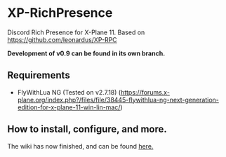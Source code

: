 # XP-RichPresence
Discord Rich Presence for X-Plane 11.
Based on https://github.com/leonardus/XP-RPC

**Development of v0.9 can be found in its own branch.**

## Requirements
- FlyWithLua NG (Tested on v2.7.18) (https://forums.x-plane.org/index.php?/files/file/38445-flywithlua-ng-next-generation-edition-for-x-plane-11-win-lin-mac/)

## How to install, configure, and more.
The wiki has now finished, and can be found [here.](https://github.com/slimit75/XP-RichPresence/wiki)
